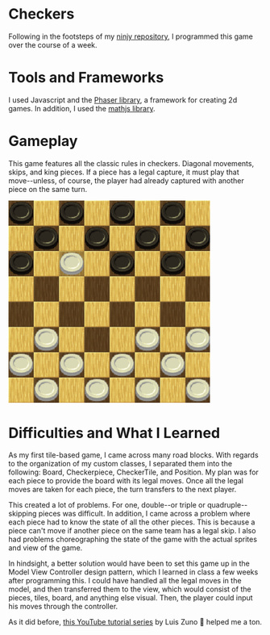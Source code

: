 # Checkers
Following in the footsteps of my [ninjy repository](https://github.com/edwardjcho99/Ninjy), I programmed this game over the course of a week.

# Tools and Frameworks
I used Javascript and the [Phaser library](https://phaser.io/phaser3), a framework for creating 2d games. In addition, I used the [mathjs library](https://mathjs.org/).

# Gameplay
This game features all the classic rules in checkers. Diagonal movements, skips, and king pieces. If a piece has a legal capture, it must play that move--unless, of course, the player had already captured with another piece on the same turn.

<img src="assets/images/screenshot.png" width="400">

# Difficulties and What I Learned
As my first tile-based game, I came across many road blocks. With regards to the organization of my custom classes, I separated them into the following: Board, Checkerpiece, CheckerTile, and Position. My plan was for each piece to provide the board with its legal moves. Once all the legal moves are taken for each piece, the turn transfers to the next player.

This created a lot of problems. For one, double--or triple or quadruple--skipping pieces was difficult. In addition, I came across a problem where each piece had to know the state of all the other pieces. This is because a piece can't move if another piece on the same team has a legal skip. I also had problems choreographing the state of the game with the actual sprites and view of the game.

In hindsight, a better solution would have been to set this game up in the Model View Controller design pattern, which I learned in class a few weeks after programming this. I could have handled all the legal moves in the model, and then transferred them to the view, which would consist of the pieces, tiles, board, and anything else visual. Then, the player could input his moves through the controller.

As it did before, [this YouTube tutorial series](https://www.youtube.com/watch?v=frRWKxB9Hm0) by Luis Zuno :pray: helped me a ton.
